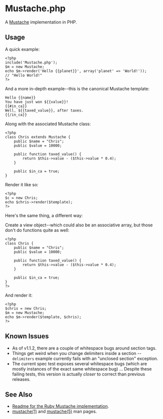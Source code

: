 Mustache.php
============

A [Mustache](http://defunkt.github.com/mustache/) implementation in PHP.


Usage
-----

A quick example:

    <?php
    include('Mustache.php');
    $m = new Mustache;
    echo $m->render('Hello {{planet}}', array('planet' => 'World!'));
    // "Hello World!"
    ?>


And a more in-depth example--this is the canonical Mustache template:

    Hello {{name}}
    You have just won ${{value}}!
    {{#in_ca}}
    Well, ${{taxed_value}}, after taxes.
    {{/in_ca}}


Along with the associated Mustache class:

    <?php
    class Chris extends Mustache {
        public $name = "Chris";
        public $value = 10000;
    
        public function taxed_value() {
            return $this->value - ($this->value * 0.4);
        }
    
        public $in_ca = true;
    }


Render it like so:

    <?php
    $c = new Chris;
    echo $chris->render($template);
    ?>


Here's the same thing, a different way:

Create a view object--which could also be an associative array, but those don't do functions quite as well:

    <?php
    class Chris {
        public $name = "Chris";
        public $value = 10000;
    
        public function taxed_value() {
            return $this->value - ($this->value * 0.4);
        }
    
        public $in_ca = true;
    }
    ?>


And render it:

    <?php
    $chris = new Chris;
    $m = new Mustache;
    echo $m->render($template, $chris);
    ?>




Known Issues
------------

 * As of v1.1.2, there are a couple of whitespace bugs around section tags.
 * Things get weird when you change delimiters inside a section -- `delimiters` example currently fails with an
   "unclosed section" exception.
 * The current spec test exposes several whitespace bugs (which are mostly instances of the exact same whitespace
   bug) ... Despite these failing tests, this version is actually *closer* to correct than previous releases.


See Also
--------

 * [Readme for the Ruby Mustache implementation](http://github.com/defunkt/mustache/blob/master/README.md).
 * [mustache(1)](http://defunkt.github.com/mustache/mustache.1.html) and [mustache(5)](http://defunkt.github.com/mustache/mustache.5.html) man pages.
